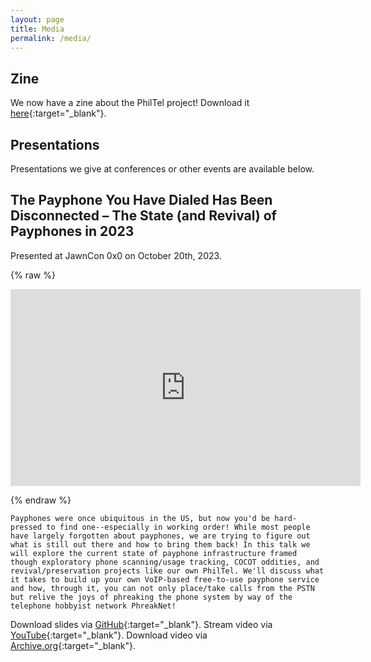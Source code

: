 ```yaml
---
layout: page
title: Media
permalink: /media/
---
```


## Zine

We now have a zine about the PhilTel project! Download it [here](/assets/docs/philtel-zine-2022.pdf){:target="_blank"}.

## Presentations

Presentations we give at conferences or other events are available below.

## The Payphone You Have Dialed Has Been Disconnected – The State (and Revival) of Payphones in 2023

Presented at JawnCon 0x0 on October 20th, 2023.

{% raw %}<p><center><iframe width="560" height="315" src="https://www.youtube.com/embed/nICy6murDYU?si=o63r-NKTn9q-A-GB" title="YouTube video player" frameborder="0" allow="accelerometer; autoplay; clipboard-write; encrypted-media; gyroscope; picture-in-picture; web-share" allowfullscreen></iframe></center></p>{% endraw %}  

```
Payphones were once ubiquitous in the US, but now you'd be hard-pressed to find one--especially in working order! While most people have largely forgotten about payphones, we are trying to figure out what is still out there and how to bring them back! In this talk we will explore the current state of payphone infrastructure framed though exploratory phone scanning/usage tracking, COCOT oddities, and revival/preservation projects like our own PhilTel. We'll discuss what it takes to build up your own VoIP-based free-to-use payphone service and how, through it, you can not only place/take calls from the PSTN but relive the joys of phreaking the phone system by way of the telephone hobbyist network PhreakNet!	
```

Download slides via [GitHub](https://github.com/philtelco/philtel-presentations/tree/master/jawncon-0x0){:target="_blank"}.
Stream video via [YouTube](https://www.youtube.com/watch?v=nICy6murDYU){:target="_blank"}.
Download video via [Archive.org](https://archive.org/download/jawncon-0x0/Mike%20Dank%20%26%20Naveen%20Albert%20-%20HD%201080p.mov){:target="_blank"}.
